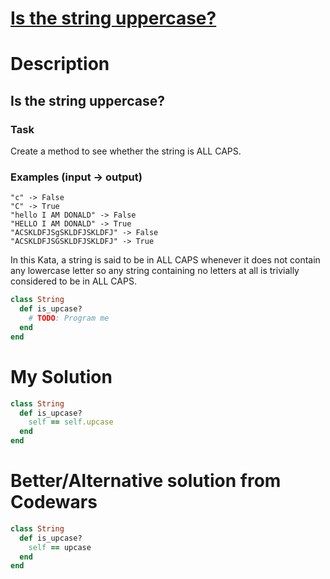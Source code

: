# [Is the string uppercase?](https://www.codewars.com/kata/56cd44e1aa4ac7879200010b)

# Description
## Is the string uppercase?
### Task

Create a method to see whether the string is ALL CAPS.

### Examples (input -> output)

```
"c" -> False
"C" -> True
"hello I AM DONALD" -> False
"HELLO I AM DONALD" -> True
"ACSKLDFJSgSKLDFJSKLDFJ" -> False
"ACSKLDFJSGSKLDFJSKLDFJ" -> True
```

In this Kata, a string is said to be in ALL CAPS whenever it does not contain any lowercase letter so any string 
containing no letters at all is trivially considered to be in ALL CAPS.

```ruby
class String
  def is_upcase?
    # TODO: Program me
  end
end
```

# My Solution
```ruby
class String
  def is_upcase?
    self == self.upcase
  end
end
```

# Better/Alternative solution from Codewars
```ruby
class String
  def is_upcase?
    self == upcase
  end
end
```
